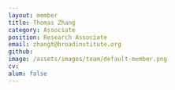 ```yaml
---
layout: member
title: Thomas Zhang
category: Associate
position: Research Associate
email: zhangt@broadinstitute.org
github: 
image: /assets/images/team/default-member.png
cv:
alum: false
---
```


